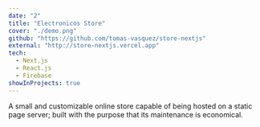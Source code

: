 ```yaml
---
date: "2"
title: "Electronicos Store"
cover: "./demo.png"
github: "https://github.com/tomas-vasquez/store-nextjs"
external: "http://store-nextjs.vercel.app"
tech:
  - Next.js
  - React.js
  - Firebase
showInProjects: true
---
```


A small and customizable online store capable of being hosted on a static page server; built with the purpose that its maintenance is economical.
